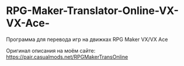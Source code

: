 # RPG-Maker-Translator-Online-VX-VX-Ace-
Программа для перевода игр на движках RPG Maker VX/VX Ace

Оригинал описания на моём сайте:
https://pair.casualmods.net/RPGMakerTransOnline
